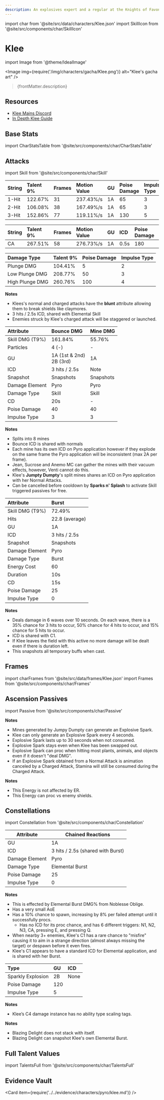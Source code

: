 ```yaml
---
description: An explosives expert and a regular at the Knights of Favonius's confinement room. Also known as Fleeing Sunlight.
---
```


import char from '@site/src/data/characters/Klee.json'
import SkillIcon from '@site/src/components/char/SkillIcon'

# Klee

import Image from '@theme/IdealImage'

<Image img={require('/img/characters/gacha/Klee.png')} alt="Klee's gacha art" />
<blockquote>{frontMatter.description}</blockquote>

## Resources

* [Klee Mains Discord](https://discord.gg/NwYDDrfKZU)
* [In Depth Klee Guide](https://keqingmains.com/klee/)

## Base Stats

import CharStatsTable from '@site/src/components/char/CharStatsTable'

<CharStatsTable char={char} />

## Attacks

import Skill from '@site/src/components/char/Skill'

<Tabs>
<TabItem value='na' label='Normal Attacks'>
<SkillIcon char={char} skill='na' />
<div class='talent-columns'>
<Skill char={char} skill='na' sectionFilter='Normal Attack' />

| String | Talent 9% | Frames | Motion Value | GU  | Poise Damage | Impulse Type |
| :----- | :-------- | :----- | :----------- | :-- | :----------- | :----------- |
| 1-Hit  | 122.67%   | 31     | 237.43%/s    | 1A  | 65           | 3            |
| 2-Hit  | 106.08%   | 38     | 167.49%/s    | 1A  | 65           | 3            |
| 3-Hit  | 152.86%   | 77     | 119.11%/s    | 1A  | 130          | 5            |

</div>
<div class='talent-columns'>
<Skill char={char} skill='na' sectionFilter='Charged Attack' />

| String | Talent 9% | Frames | Motion Value | GU  | ICD  | Poise Damage | Impulse Type |
| :----- | :-------- | :----- | :----------- | :-- | :--- | :----------- | :----------- |
| CA     | 267.51%   | 58     | 276.73%/s    | 1A  | 0.5s | 180          | 8            |

</div>
<div class='talent-columns'>
<Skill char={char} skill='na' sectionFilter='Plunging Attack' />

| Damage Type     | Talent 9% | Poise Damage | Impulse Type |
| :-------------- | :-------- | :----------- | :----------- |
| Plunge DMG      | 104.41%   | 5            | 2            |
| Low Plunge DMG  | 208.77%   | 50           | 3            |
| High Plunge DMG | 260.76%   | 100          | 4            |

</div>

**Notes**

* Klees's normal and charged attacks have the **blunt** attribute allowing them to break shields like claymores.
* 3 hits / 2.5s ICD, shared with Elemental Skill
* Enemies struck by Klee's charged attack will be staggered or launched.

</TabItem>

<TabItem value='e' label='Skill'>
<SkillIcon char={char} skill='e' />
<div class='talent-columns'>
<Skill char={char} skill='e' />

| Attribute         | Bounce DMG                       | Mine DMG  |
| :---------------- | :------------------------------- | :-------- |
| Skill DMG \(T9%\) | 161.84%                          | 55.76%    |
| Particles         | 4 \(-\)                          | -         |
| GU                | 1A \(1st & 2nd\)<br />2B \(3rd\) | 1A        |
| ICD               | 3 hits / 2.5s                    | Note      |
| Snapshot          | Snapshots                        | Snapshots |
| Damage Element    | Pyro                             | Pyro      |
| Damage Type       | Skill                            | Skill     |
| CD                | 20s                              | -         |
| Poise Damage      | 40                               | 40        |
| Impulse Type      | 3                                | 3         |

</div>

**Notes**

* Splits into 8 mines
* Bounce ICD is shared with normals
* Each mine has its own ICD on Pyro application however if they explode on the same frame the Pyro application will be inconsistent \(max 2A per frame\).
* Jean, Sucrose and Anemo MC can gather the mines with their vacuum effects, however, Venti cannot do this.
* Klee's **Jumpty Dumpty**'s split mines shares an ICD on Pyro application with her Normal Attacks.
* Can be cancelled before cooldown by **Sparks n&apos; Splash** to activate Skill triggered passives for free.

</TabItem>

<TabItem value='q' label='Burst'>
<SkillIcon char={char} skill='q' />
<div class='talent-columns'>
<Skill char={char} skill='q'/>

| Attribute         | Burst          |
| :---------------- | :------------- |
| Skill DMG \(T9%\) | 72.49%         |
| Hits              | 22.8 (average) |
| GU                | 1A             |
| ICD               | 3 hits / 2.5s  |
| Snapshot          | Snapshots      |
| Damage Element    | Pyro           |
| Damage Type       | Burst          |
| Energy Cost       | 60             |
| Duration          | 10s            |
| CD                | 15s            |
| Poise Damage      | 25             |
| Impulse Type      | 0              |

</div>

**Notes**

* Deals damage in 6 waves over 10 seconds. On each wave, there is a 35% chance for 3 hits to occur, 50% chance for 4 hits to occur, and 15% chance for 5 hits to occur.
* ICD is shared with C1.
* If Klee leaves the field with this active no more damage will be dealt even if there is duration left.
* This snapshots all temporary buffs when cast.

</TabItem>
</Tabs>

## Frames

import charFrames from '@site/src/data/frames/Klee.json'
import Frames from '@site/src/components/char/Frames'

<Frames data={charFrames} />

## Ascension Passives

import Passive from '@site/src/components/char/Passive'

<Tabs>
<TabItem value='passive' label='Passive'>
<Passive char={char} passive={2} />
</TabItem>

<TabItem value='a1' label='Ascension 1'>
<Passive char={char} passive={0} />

**Notes**

* Mines generated by Jumpy Dumpty can generate an Explosive Spark.
* Klee can only generate an Explosive Spark every 4 seconds.
* Explosive Spark lasts up to 30 seconds when not consumed.
* Explosive Spark stays even when Klee has been swapped out.
* Explosive Spark can proc when hitting most plants, animals, and objects even if it doesn't "deal DMG".
* If an Explosive Spark obtained from a Normal Attack is animation canceled by a Charged Attack, Stamina will still be consumed during the Charged Attack.

</TabItem>

<TabItem value='a4' label='Ascension 4'>
<Passive char={char} passive={1} />

**Notes**

* This Energy is not affected by ER.
* This Energy can proc vs enemy shields.

</TabItem>
</Tabs>

## Constellations

import Constellation from '@site/src/components/char/Constellation'

<Tabs>
<TabItem value='c1' label='C1'>
<Constellation char={char} constellation={1} />

| Attribute      | Chained Reactions                 |
| -------------- | --------------------------------- |
| GU             | 1A                                |
| ICD            | 3 hits / 2.5s (shared with Burst) |
| Damage Element | Pyro                              |
| Damage Type    | Elemental Burst                   |
| Poise Damage   | 25                                |
| Impulse Type   | 0                                 |

**Notes**

* This is effected by Elemental Burst DMG% from Noblesse Oblige.
* Has a very small AoE
* Has a 10% chance to spawn, increasing by 8% per failed attempt until it successfully procs.
  * Has no ICD for its proc chance, and has 6 different triggers: N1, N2, N3, CA, pressing E, and pressing Q.
* When nearby 3+ enemies, Klee's C1 has a rare chance to "misfire" causing it to aim in a strange direction (almost always missing the target) or despawn before it even fires.
* Klee's C1 appears to have a standard ICD for Elemental application, and is shared with her Burst.

</TabItem>

<TabItem value='c2' label='C2'>
<Constellation char={char} constellation={2} />
</TabItem>

<TabItem value='c3' label='C3'>
<Constellation char={char} constellation={3} />
</TabItem>

<TabItem value='c4' label='C4'>
<Constellation char={char} constellation={4} />

| Type              | GU  | ICD  |
| :---------------- | :-- | :--- |
| Sparkly Explosion | 2B  | None |
| Poise Damage      | 120 |
| Impulse Type      | 5   |

**Notes**

* Klee’s C4 damage instance has no ability type scaling tags.

</TabItem>

<TabItem value='c5' label='C5'>
<Constellation char={char} constellation={5} />
</TabItem>

<TabItem value='c6' label='C6'>
<Constellation char={char} constellation={6} />

**Notes**

* Blazing Delight does not stack with itself.
* Blazing Delight can snapshot Klee's own Elemental Burst.

</TabItem>
</Tabs>

## Full Talent Values

import TalentsFull from '@site/src/components/char/TalentsFull'

<TalentsFull char={char}/>

## Evidence Vault

<Card item={require('../../evidence/characters/pyro/klee.md')} />
